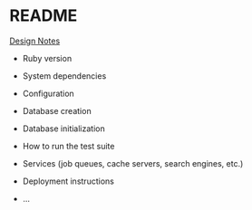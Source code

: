 # README

[Design Notes](https://docs.google.com/document/d/1W2Oa5H_Mzx-OG8B4HwBRnteGLfQ84v2Nq43SURhzzU0)

* Ruby version

* System dependencies

* Configuration

* Database creation

* Database initialization

* How to run the test suite

* Services (job queues, cache servers, search engines, etc.)

* Deployment instructions

* ...
